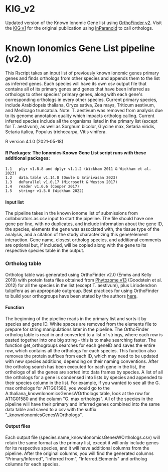 # KIG_v2
Updated version of the Known Ionomic Gene list using [OrthoFinder v2](https://genomebiology.biomedcentral.com/articles/10.1186/s13059-019-1832-y). Visit the [KIG v1](https://github.com/baxterlab/KIG/) for the original publication using [InParanoid](https://www.sciencedirect.com/science/article/pii/S0022283600951970?via%3Dihub) to call orthologs.

# Known Ionomics Gene List pipeline (v2.0) 

This Rscript takes an input list of previously known ionomic genes primary genes and finds orthologs from other species and appends them to the list as inferred genes. Each species will have its own csv output file that contains all of its primary genes and genes that have been inferred as orthologs to other species' primary genes, along with each gene's corresponding orthologs in every other species. Current primary species, include Arabidopsis thaliana, Oryza sativa, Zea mays, Triticum aestivum, and Medicago truncatula. Note: T. aestivum was removed from analysis due to its genome annotation quality which impacts ortholog calling. Current inferred species include all the organisms listed in the primary list (except for T. aestivum), as well as Sorghum bicolor, Glycine max, Setaria viridis, Setaria italica, Populus trichocarpa, Vitis vinifera.

R version 4.1.0 (2021-05-18)

#### R Packages: The Ionomics Known Gene List script runs with these additional packages:
    1.1   plyr v1.8.8 and dplyr v1.1.2 (Wickham 2011 & Wickham et al. 2023)
    1.2   data.table v1.14.8 (Dowle & Srinivasan 2023)
    1.3   doParallel v1.0.17 (Microsoft & Weston 2017)
    1.4   reader v1.0.6 (Cooper 2017)
    1.5   stringr v1.5.0 (Wickham 2022)

#### Input list
The pipeline takes in the known ionome list of submissions from collaborators as csv input to start the pipeline. The file should have one gene per line, with no duplicates, and include information about the gene ID, the species, elements the gene was associated with, the tissue type of the analysis, and a citation of the study characterizing this gene/element interaction. Gene name, closest ortholog species, and additional comments are optional but, if included, will be copied along with the gene to its respective species table in the output.

### Ortholog table
Ortholog table was generated using OrthoFinder v2.0 (Emms and Kelly 2019) with protein fasta files obtained from [Phytozome v13](https://phytozome-next.jgi.doe.gov/phytomine/begin.do) (Goodstein et al. 2012) for all the species in the list (except T. aestivum), plus Liriodendron tulipifera as an appropriate outgroup. Best practices for using OrthoFinder to build your orthogroups have been stated by the authors [here](https://davidemms.github.io/orthofinder_tutorials/orthofinder-best-practices.html).

#### Function
The beginning of the pipeline reads in the primary list and sorts it by species and gene ID. White spaces are removed from the elements file to prepare for string manipulations later in the pipeline. The OrthoFinder ortholog table is read in and converted to a list of strings, where each row is pasted together into one big string - this is to make searching faster. The function get_orthogroups searches for each geneID and saves the entire row, which contains all the orthologs for each species. This function also removes the protein suffixes from each ID, which may need to be updated with new species additions, depending on their naming conventions. After the ortholog search has been executed for each gene in the list, the orthologs of all the genes are sorted into data frames by species. A list of all the orthologs for a gene is condensed into lists by species and appended to their species column in the list. For example, if you wanted to see all the G. max orthologs for AT1G01580, you would go to the A.thaliana_knownIonomicsGenesWOrthologs table, look at the row for AT1G01580 and the column "G. max orthologs". All of the species in the pipeline will have their primary and inferred genes combined into the same data table and saved to a csv with the suffix "_knownIonomicsGenesWOrthologs".

#### Output files
Each output file (species.name_knownIonomicsGenesWOrthologs.csv) will retain the same format as the primary list, except it will only include genes for its respective species, and it will have additional columns from the pipeline. After the original columns, you will find the generated columns "Primary/Inferred", "Inferred from", "Inferred.Elements" and ortholog columns for each species.
